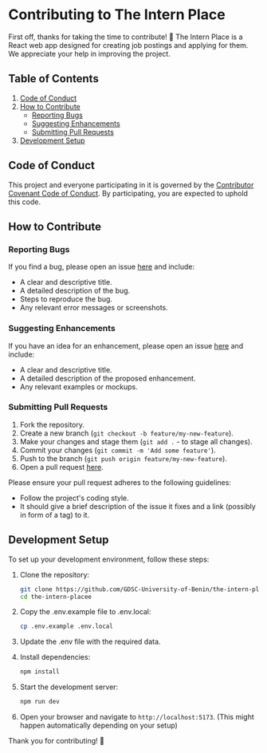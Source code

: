 # Contributing to The Intern Place

First off, thanks for taking the time to contribute! 🎉 The Intern Place is a React web app designed for creating job postings and applying for them. We appreciate your help in improving the project.

## Table of Contents

1. [Code of Conduct](#code-of-conduct)
2. [How to Contribute](#how-to-contribute)
   - [Reporting Bugs](#reporting-bugs)
   - [Suggesting Enhancements](#suggesting-enhancements)
   - [Submitting Pull Requests](#submitting-pull-requests)
3. [Development Setup](#development-setup)

## Code of Conduct

This project and everyone participating in it is governed by the [Contributor Covenant Code of Conduct](CODE_OF_CONDUCT.md). By participating, you are expected to uphold this code.

## How to Contribute

### Reporting Bugs

If you find a bug, please open an issue [here](https://github.com/GDSC-University-of-Benin/the-intern-placee/issues) and include:
- A clear and descriptive title.
- A detailed description of the bug.
- Steps to reproduce the bug.
- Any relevant error messages or screenshots.

### Suggesting Enhancements

If you have an idea for an enhancement, please open an issue [here](https://github.com/GDSC-University-of-Benin/the-intern-placee/issues) and include:
- A clear and descriptive title.
- A detailed description of the proposed enhancement.
- Any relevant examples or mockups.

### Submitting Pull Requests

1. Fork the repository.
2. Create a new branch (`git checkout -b feature/my-new-feature`).
3. Make your changes and stage them (`git add .` - to stage all changes).
4. Commit your changes (`git commit -m 'Add some feature'`).
5. Push to the branch (`git push origin feature/my-new-feature`).
6. Open a pull request [here](https://github.com/GDSC-University-of-Benin/the-intern-placee/pulls).

Please ensure your pull request adheres to the following guidelines:
- Follow the project's coding style.
- It should give a brief description of the issue it fixes and a link (possibly in form of a tag) to it.

## Development Setup

To set up your development environment, follow these steps:

1. Clone the repository:
    ```sh
    git clone https://github.com/GDSC-University-of-Benin/the-intern-placee.git
    cd the-intern-placee
    ```

2. Copy the .env.example file to .env.local:
    ```sh
    cp .env.example .env.local
    ```

3. Update the .env file with the required data.

4. Install dependencies:
    ```sh
    npm install
    ```

5. Start the development server:
    ```sh
    npm run dev
    ```

6. Open your browser and navigate to `http://localhost:5173`. (This might happen automatically depending on your setup)

Thank you for contributing! 🙏
